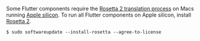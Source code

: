 Some Flutter components require the 
[Rosetta 2 translation process][need-rosetta]
on Macs running [Apple silicon][].
To run all Flutter components on Apple silicon,
install [Rosetta 2][rosetta].

```terminal
$ sudo softwareupdate --install-rosetta --agree-to-license
```

[Apple silicon]: https://support.apple.com/en-us/HT211814
[rosetta]: https://support.apple.com/en-us/HT211861
[need-rosetta]: {{site.repo.this}}/pull/7119#issuecomment-1124537969
